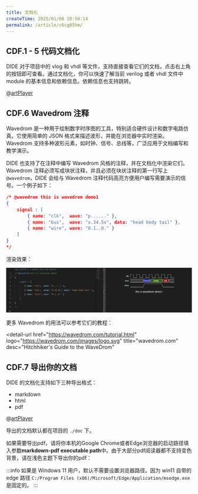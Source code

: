 ```yaml
---
title: 文档化
createTime: 2025/01/08 20:58:14
permalink: /article/c6cg05hm/
---
```


## CDF.1 - 5 代码文档化

DIDE 对于项目中的 vlog 和 vhdl 等文件，支持直接查看它们的文档，点击右上角的按钮即可查看。通过文档化，你可以快速了解当前 verilog 或者 vhdl 文件中 module 的基本信息和依赖信息。依赖信息也支持跳转。

@[artPlayer](/videos/code2doc.mp4)

## CDF.6 Wavedrom 注释

Wavedrom 是一种用于绘制数字时序图的工具，特别适合硬件设计和数字电路仿真。它使用简单的 JSON 格式来描述波形，并能在浏览器中实时渲染。Wavedrom 支持多种波形元素，如时钟、信号、总线等，广泛应用于文档编写和教学演示。

DIDE 也支持了在注释中编写 Wavedrom 风格的注释，并在文档化中渲染它们。Wavedrom 注释必须写成块状注释，并且必须在块状注释的第一行写上 `@wavedrom`，DIDE 会给与 Wavedrom 注释代码高亮方便用户编写需要演示的信号。一个例子如下：

```json
/* @wavedrom this is wavedrom demo1
{
    signal : [
        { name: "clk",  wave: "p......" },
        { name: "bus",  wave: "x.34.5x", data: "head body tail" },
        { name: "wire", wave: "0.1..0." }
    ]
}
*/
```

渲染效果：

![](./images/wavedrom.png)

更多 Wavedrom 的用法可以参考它们的教程：

<detail-url
    href="https://wavedrom.com/tutorial.html"
    logo="https://wavedrom.com/images/logo.svg"
    title="wavedrom.com"
    desc="Hitchhiker's Guide to the WaveDrom"
></detail-url>


## CDF.7 导出你的文档

DIDE 的文档化支持如下三种导出格式：

- markdown
- html
- pdf

@[artPlayer](/videos/exportpdf.mp4)

导出的文档默认都在项目的 `./doc` 下。

如果需要导出pdf，请将你本机的Google Chrome或者Edge浏览器的启动路径填入参数**markdown-pdf executable path**中。由于大部分pdf阅读器都不支持变色背景，请在浅色主题下导出你的pdf：

:::info
如果是 Windows 11 用户，默认不需要设置浏览器路径。因为 win11 自带的 edge 路径 `C:/Program Files (x86)/Microsoft/Edge/Application/msedge.exe` 是固定的。
:::
